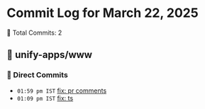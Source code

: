 # Commit Log for March 22, 2025

📝 Total Commits: 2

## 📁 unify-apps/www

### 🔨 Direct Commits

- `01:59 pm IST` [fix: pr comments](https://github.com/unify-apps/www/commit/f68c490e9102a83b06c95e34ec5ba7a7cbff71ce)
- `01:09 pm IST` [fix: ts](https://github.com/unify-apps/www/commit/75a311dbd683bb39e2300546eb1b31861f50f285)


